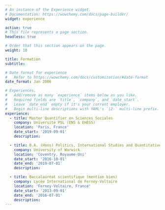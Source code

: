 ```yaml
---
# An instance of the Experience widget.
# Documentation: https://wowchemy.com/docs/page-builder/
widget: experience

active: true
# This file represents a page section.
headless: true

# Order that this section appears on the page.
weight: 10

title: Formation
subtitle:

# Date format for experience
#   Refer to https://wowchemy.com/docs/customization/#date-format
date_format: Jan 2006

# Experiences.
#   Add/remove as many `experience` items below as you like.
#   Required fields are `title`, `company`, and `date_start`.
#   Leave `date_end` empty if it's your current employer.
#   Begin multi-line descriptions with YAML's `|2-` multi-line prefix.
experience:
  - title: Master Quantifier en Sciences Sociales
    company: Université PSL (ENS & EHESS)
    location: 'Paris, France'
    date_start: '2019-09-01'
    description:

  - title: B.A. (Hons) Politics, International Studies and Quantitative Methods (2:1)
    company: University of Warwick
    location: 'Coventry, Royaume-Uni'
    date_start: '2016-10-01'
    date_end: '2019-07-01'
    description:

  - title: Baccalauréat scientifique (mention bien)
    company: Lycée International de Ferney-Voltaire
    location: 'Ferney-Voltaire, France'
    date_start: '2013-09-01'
    date_end: '2016-07-01'
    description:
---
```

